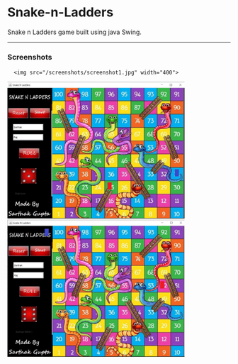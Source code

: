 # Snake-n-Ladders
Snake n Ladders game built using java Swing. 
***
<h3>Screenshots</h3>

<div class="row"> 
   
      <img src="/screenshots/screenshot1.jpg" width="400">
   </div>
</div>

   <div class="row">
      <img src="/screenshots/Screenshot2.jpg" width="400" >
   </div>
   <div class="row">
      <img src="/screenshots/screenshot3.jpg" width="400" >
   </div>
</div>
